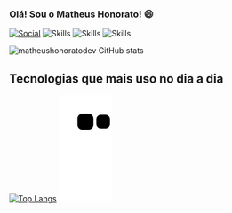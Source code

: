 ### Olá! Sou o Matheus Honorato! 😄

[![Social](https://img.shields.io/badge/LinkedIn-0077B5?style=for-the-badge&logo=linkedin&logoColor=white)](https://www.linkedin.com/in/matheus-honorato-de-sousa-5697a6233/)
![Skills](https://img.shields.io/badge/Angular-DD0031?style=for-the-badge&logo=angular&logoColor=white)
![Skills](https://img.shields.io/badge/Material--UI-0081CB?style=for-the-badge&logo=material-ui&logoColor=white)
![Skills](https://img.shields.io/badge/Bootstrap-563D7C?style=for-the-badge&logo=bootstrap&logoColor=white)

![matheushonoratodev GitHub stats](https://github-readme-stats.vercel.app/api?username=matheushonoratodev&show_icons=true&theme=dracula)

## Tecnologias que mais uso no dia a dia
[![Top Langs](https://github-readme-stats.vercel.app/api/top-langs/?username=matheushonoratodev)](https://github.com/matheushonoratodev/github-readme-stats)
![Snake gif](https://github.com/Formandodev/Formandodev/blob/output/github-contribution-grid-snake.svg)
